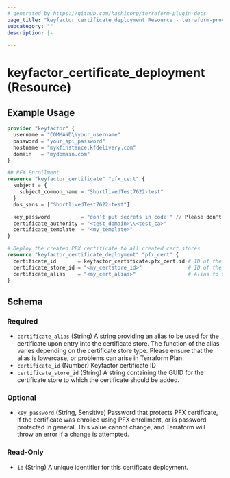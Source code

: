 ```yaml
---
# generated by https://github.com/hashicorp/terraform-plugin-docs
page_title: "keyfactor_certificate_deployment Resource - terraform-provider-keyfactor"
subcategory: ""
description: |-
  
---
```


# keyfactor_certificate_deployment (Resource)



## Example Usage

```terraform
provider "keyfactor" {
  username = "COMMAND\\your_username"
  password = "your_api_password"
  hostname = "mykfinstance.kfdelivery.com"
  domain   = "mydomain.com"
}

## PFX Enrollment
resource "keyfactor_certificate" "pfx_cert" {
  subject = {
    subject_common_name = "ShortlivedTest7622-test"
  }
  dns_sans = ["ShortlivedTest7622-test"]

  key_password          = "don't put secrets in code!" // Please don't use this password in production pass in an environmental variable or something
  certificate_authority = "<test_domain>\\<test_ca>"
  certificate_template  = "<my_template>"
}

# Deploy the created PFX certificate to all created cert stores
resource "keyfactor_certificate_deployment" "pfx_cert" {
  certificate_id       = keyfactor_certificate.pfx_cert.id # ID of the certificate to deploy
  certificate_store_id = "<my_certstore_id>"               # ID of the certificate store to deploy to
  certificate_alias    = "<my_cert_alias>"                 # Alias to use for the certificate in the store
}
```

<!-- schema generated by tfplugindocs -->
## Schema

### Required

- `certificate_alias` (String) A string providing an alias to be used for the certificate upon entry into the certificate store. The function of the alias varies depending on the certificate store type. Please ensure that the alias is lowercase, or problems can arise in Terraform Plan.
- `certificate_id` (Number) Keyfactor certificate ID
- `certificate_store_id` (String) A string containing the GUID for the certificate store to which the certificate should be added.

### Optional

- `key_password` (String, Sensitive) Password that protects PFX certificate, if the certificate was enrolled using PFX enrollment, or is password protected in general. This value cannot change, and Terraform will throw an error if a change is attempted.

### Read-Only

- `id` (String) A unique identifier for this certificate deployment.


